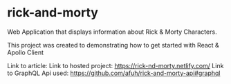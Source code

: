 # rick-and-morty
Web Application that displays information about Rick & Morty Characters.

This project was created to demonstrating how to get started with React & Apollo Client

Link to article: 
Link to hosted project: https://rick-nd-morty.netlify.com/
Link to GraphQL Api used: https://github.com/afuh/rick-and-morty-api#graphql

